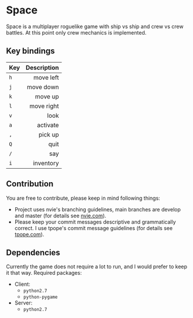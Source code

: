 # Space

Space is a multiplayer roguelike game with ship vs ship and crew vs crew
battles. At this point only crew mechanics is implemented.

## Key bindings

| Key | Description |
| :-- | ----------: |
| `h` | move left   |
| `j` | move down   |
| `k` | move up     |
| `l` | move right  |
| `v` | look        |
| `a` | activate    |
| `,` | pick up     |
| `Q` | quit        |
| `/` | say         |
| `i` | inventory   |

## Contribution

You are free to contribute, please keep in mind following things:
* Project uses nvie's branching guidelines, main branches are develop and
master (for details see
[nvie.com](http://nvie.com/posts/a-successful-git-branching-model)).
* Please keep your commit messages descriptive and grammatically correct. I
use tpope's commit message guidelines (for details see
[tpope.com](http://www.tpope.net/node/106)).

## Dependencies

Currently the game does not require a lot to run, and I would prefer to keep
it that way. Required packages:

* Client:
    * `python2.7`
    * `python-pygame`
* Server:
    * `python2.7`
